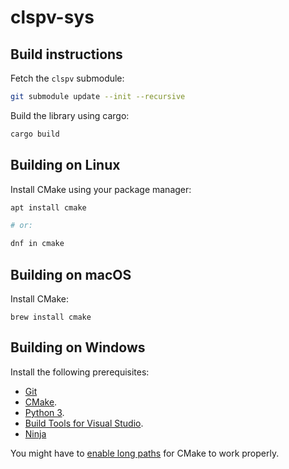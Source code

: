 # clspv-sys

## Build instructions

Fetch the `clspv` submodule:

```bash
git submodule update --init --recursive
```

Build the library using cargo:

```bash
cargo build
```

## Building on Linux

Install CMake using your package manager:

```bash
apt install cmake

# or:

dnf in cmake
```

## Building on macOS

Install CMake:

```
brew install cmake
```

## Building on Windows

Install the following prerequisites:

* [Git](https://git-scm.com/downloads)
* [CMake](https://cmake.org/download/).
* [Python 3](https://www.python.org/downloads/).
* [Build Tools for Visual Studio](https://aka.ms/vs/17/release/vs_BuildTools.exe).
* [Ninja](https://github.com/ninja-build/ninja/releases)

You might have to [enable long paths](https://learn.microsoft.com/en-us/windows/win32/fileio/maximum-file-path-limitation?tabs=powershell) for CMake to work properly.
